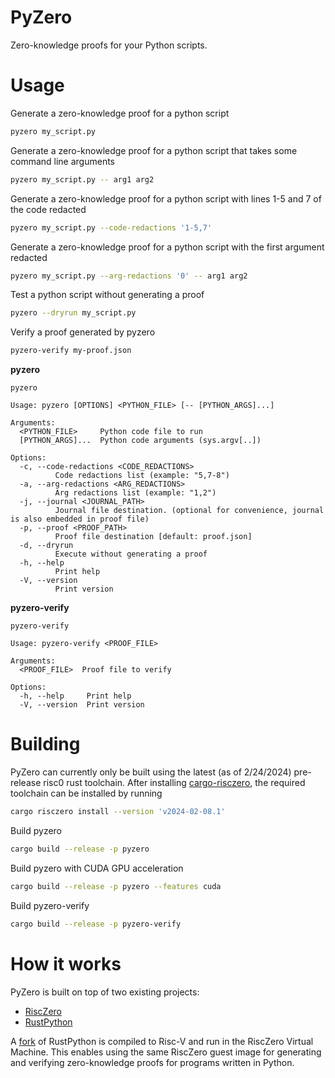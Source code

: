 # PyZero

Zero-knowledge proofs for your Python scripts.

# Usage

Generate a zero-knowledge proof for a python script
```bash
pyzero my_script.py
```

Generate a zero-knowledge proof for a python script that takes some command line arguments
```bash
pyzero my_script.py -- arg1 arg2
```

Generate a zero-knowledge proof for a python script with lines 1-5 and 7 of the code redacted
```bash
pyzero my_script.py --code-redactions '1-5,7'
```

Generate a zero-knowledge proof for a python script with the first argument redacted
```bash
pyzero my_script.py --arg-redactions '0' -- arg1 arg2
```

Test a python script without generating a proof
```bash
pyzero --dryrun my_script.py
```

Verify a proof generated by pyzero
```bash
pyzero-verify my-proof.json
```

**pyzero**
```present cargo run -p pyzero -- --help
pyzero

Usage: pyzero [OPTIONS] <PYTHON_FILE> [-- [PYTHON_ARGS]...]

Arguments:
  <PYTHON_FILE>     Python code file to run
  [PYTHON_ARGS]...  Python code arguments (sys.argv[..])

Options:
  -c, --code-redactions <CODE_REDACTIONS>
          Code redactions list (example: "5,7-8")
  -a, --arg-redactions <ARG_REDACTIONS>
          Arg redactions list (example: "1,2")
  -j, --journal <JOURNAL_PATH>
          Journal file destination. (optional for convenience, journal is also embedded in proof file)
  -p, --proof <PROOF_PATH>
          Proof file destination [default: proof.json]
  -d, --dryrun
          Execute without generating a proof
  -h, --help
          Print help
  -V, --version
          Print version
```

**pyzero-verify**
```present cargo run -p pyzero-verify -- --help
pyzero-verify

Usage: pyzero-verify <PROOF_FILE>

Arguments:
  <PROOF_FILE>  Proof file to verify

Options:
  -h, --help     Print help
  -V, --version  Print version
```

# Building

PyZero can currently only be built using the latest (as of 2/24/2024) pre-release risc0 rust toolchain. After installing [cargo-risczero](https://github.com/risc0/risc0/blob/main/risc0/cargo-risczero/README.md), the required toolchain can be installed by running
```bash
cargo risczero install --version 'v2024-02-08.1'
```

Build pyzero
```bash
cargo build --release -p pyzero
```

Build pyzero with CUDA GPU acceleration
```bash
cargo build --release -p pyzero --features cuda
```

Build pyzero-verify
```bash
cargo build --release -p pyzero-verify
```

# How it works

PyZero is built on top of two existing projects:
 - [RiscZero](https://github.com/risc0/risc0)
 - [RustPython](https://github.com/RustPython/RustPython)

A [fork](https://github.com/cameronfyfe/RustPython/tree/hack-for-risc0) of RustPython is compiled to Risc-V and run in the RiscZero Virtual Machine. This enables using the same RiscZero guest image for generating and verifying zero-knowledge proofs for programs written in Python.
